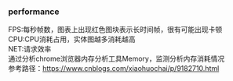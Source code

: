 ### performance
FPS:每秒帧数，图表上出现红色图块表示长时间帧，很有可能出现卡顿<br/>
CPU:CPU消耗占用，实体图越多消耗越高<br/>
NET:请求效率<br/>
通过分析chrome浏览器内存分析工具Memory，监测分析内存消耗情况<br/>
参考路径：<https://www.cnblogs.com/xiaohuochai/p/9182710.html>